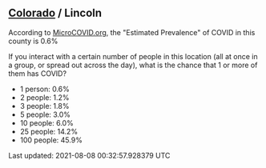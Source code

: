 
## [Colorado](/united-states/colorado) / Lincoln

According to [MicroCOVID.org](http://microcovid.org),
the "Estimated Prevalence" of COVID in this county is 0.6%

If you interact with a certain number of people in this location
(all at once in a group, or spread out across the day), what is the chance that
1 or more of them has COVID?

- 1 person: 0.6%
- 2 people: 1.2%
- 3 people: 1.8%
- 5 people: 3.0%
- 10 people: 6.0%
- 25 people: 14.2%
- 100 people: 45.9%

Last updated: 2021-08-08 00:32:57.928379 UTC
